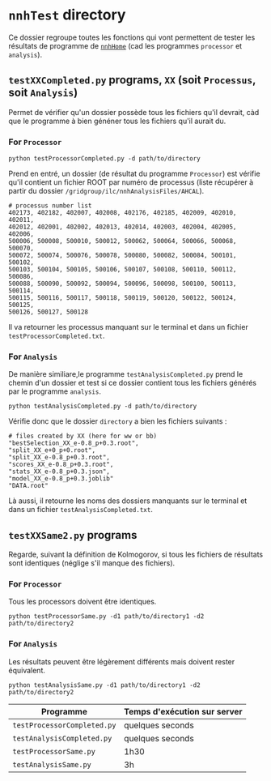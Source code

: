 # `nnhTest` directory

Ce dossier regroupe toutes les fonctions qui vont permettent de tester les résultats de programme de [`nnhHome`](../nnhHome) 
(cad les programmes `processor` et `analysis`).

## `testXXCompleted.py` programs, `XX` (soit `Processus`, soit `Analysis`)
Permet de vérifier qu'un dossier possède tous les fichiers qu'il devrait, càd que le programme à bien généner tous les fichiers qu'il aurait du.

### For `Processor`

```
python testProcessorCompleted.py -d path/to/directory
```
Prend en entré, un dossier (de résultat du programme `Processor`) est vérifie qu'il contient un fichier ROOT par numéro de processus (liste récupérer à partir du dossier `/gridgroup/ilc/nnhAnalysisFiles/AHCAL`).

```
# processus number list
402173, 402182, 402007, 402008, 402176, 402185, 402009, 402010, 402011, 
402012, 402001, 402002, 402013, 402014, 402003, 402004, 402005, 402006, 
500006, 500008, 500010, 500012, 500062, 500064, 500066, 500068, 500070, 
500072, 500074, 500076, 500078, 500080, 500082, 500084, 500101, 500102, 
500103, 500104, 500105, 500106, 500107, 500108, 500110, 500112, 500086, 
500088, 500090, 500092, 500094, 500096, 500098, 500100, 500113, 500114, 
500115, 500116, 500117, 500118, 500119, 500120, 500122, 500124, 500125, 
500126, 500127, 500128
```
Il va retourner les processus manquant sur le terminal et dans un fichier `testProcessorCompleted.txt`.

### For `Analysis`

De manière similiare,le programme `testAnalysisCompleted.py` prend le chemin d'un dossier et 
test si ce dossier contient tous les fichiers générés par le programme `analysis`.
```
python testAnalysisCompleted.py -d path/to/directory
```
Vérifie donc que le dossier `directory` a bien les fichiers suivants :
```
# files created by XX (here for ww or bb)
"bestSelection_XX_e-0.8_p+0.3.root", 
"split_XX_e+0_p+0.root",
"split_XX_e-0.8_p+0.3.root",
"scores_XX_e-0.8_p+0.3.root",
"stats_XX_e-0.8_p+0.3.json",
"model_XX_e-0.8_p+0.3.joblib"
"DATA.root"
```
Là aussi, il retourne les noms des dossiers manquants sur le terminal et dans un fichier `testAnalysisCompleted.txt`.

## `testXXSame2.py` programs
Regarde, suivant la définition de Kolmogorov, si tous les fichiers de résultats sont identiques (néglige s'il manque des fichiers).

### For `Processor`
Tous les processors doivent être identiques.
```
python testProcessorSame.py -d1 path/to/directory1 -d2 path/to/directory2
```

### For `Analysis`
Les résultats peuvent être légèrement différents mais doivent rester équivalent.
```
python testAnalysisSame.py -d1 path/to/directory1 -d2 path/to/directory2
```

| Programme | Temps d'exécution sur server | 
| --- | --- |
| `testProcessorCompleted.py` | quelques seconds |
| `testAnalysisCompleted.py` | quelques seconds |
| `testProcessorSame.py` | 1h30 |
| `testAnalysisSame.py` | 3h |
